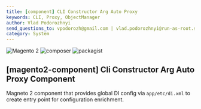 ```yaml
---
title: [component] CLI Constructor Arg Auto Proxy  
keywords: CLI, Proxy, ObjectManager  
author: Vlad Podorozhnyi  
send_questions_to: vpodorozh@gmail.com | vlad.podorozhnyi@run-as-root.sh  
category: System  
---
```

![Magento 2](https://img.shields.io/badge/Magento-2.4.*-orange)
![composer](https://shields.io/badge/composer-v2-darkgreen)
![packagist](https://img.shields.io/badge/packagist-f28d1a)

## \[magento2-component\] Cli Constructor Arg Auto Proxy Component


Magneto 2 component that provides global DI config via `app/etc/di.xml` to create entry point for configuration enrichment.
